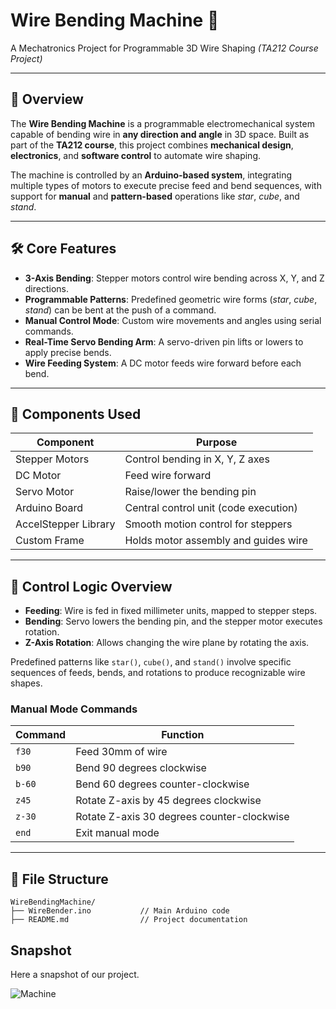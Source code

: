 # Wire Bending Machine 🤖

A Mechatronics Project for Programmable 3D Wire Shaping
*(TA212 Course Project)*

---

## 📌 Overview

The **Wire Bending Machine** is a programmable electromechanical system capable of bending wire in **any direction and angle** in 3D space. Built as part of the **TA212 course**, this project combines **mechanical design**, **electronics**, and **software control** to automate wire shaping.

The machine is controlled by an **Arduino-based system**, integrating multiple types of motors to execute precise feed and bend sequences, with support for **manual** and **pattern-based** operations like *star*, *cube*, and *stand*.

---

## 🛠️ Core Features

* **3-Axis Bending**: Stepper motors control wire bending across X, Y, and Z directions.
* **Programmable Patterns**: Predefined geometric wire forms (*star*, *cube*, *stand*) can be bent at the push of a command.
* **Manual Control Mode**: Custom wire movements and angles using serial commands.
* **Real-Time Servo Bending Arm**: A servo-driven pin lifts or lowers to apply precise bends.
* **Wire Feeding System**: A DC motor feeds wire forward before each bend.

---

## 🧩 Components Used

| Component            | Purpose                               |
| -------------------- | ------------------------------------- |
| Stepper Motors       | Control bending in X, Y, Z axes       |
| DC Motor             | Feed wire forward                     |
| Servo Motor          | Raise/lower the bending pin           |
| Arduino Board        | Central control unit (code execution) |
| AccelStepper Library | Smooth motion control for steppers    |
| Custom Frame         | Holds motor assembly and guides wire  |

---

## 🧠 Control Logic Overview

* **Feeding**: Wire is fed in fixed millimeter units, mapped to stepper steps.
* **Bending**: Servo lowers the bending pin, and the stepper motor executes rotation.
* **Z-Axis Rotation**: Allows changing the wire plane by rotating the axis.

Predefined patterns like `star()`, `cube()`, and `stand()` involve specific sequences of feeds, bends, and rotations to produce recognizable wire shapes.

### Manual Mode Commands

| Command | Function                                   |
| ------- | ------------------------------------------ |
| `f30`   | Feed 30mm of wire                          |
| `b90`   | Bend 90 degrees clockwise                  |
| `b-60`  | Bend 60 degrees counter-clockwise          |
| `z45`   | Rotate Z-axis by 45 degrees clockwise      |
| `z-30`  | Rotate Z-axis 30 degrees counter-clockwise |
| `end`   | Exit manual mode                           |

---

## 📂 File Structure

```
WireBendingMachine/
├── WireBender.ino           // Main Arduino code
├── README.md                // Project documentation
```

## Snapshot
Here a snapshot of our project.

![Machine](https://github.com/user-attachments/assets/77bb54cf-c28b-4810-a907-0886e978725a)

